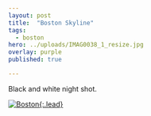 ```yaml
---
layout: post
title:  "Boston Skyline"
tags:
  - boston
hero: ../uploads/IMAG0038_1_resize.jpg
overlay: purple
published: true

---
```


Black and white night shot.

[![Boston](../uploads/IMAG0038_1_resize.jpg){:.lead}](../uploads/IMAG0038_1.jpg)